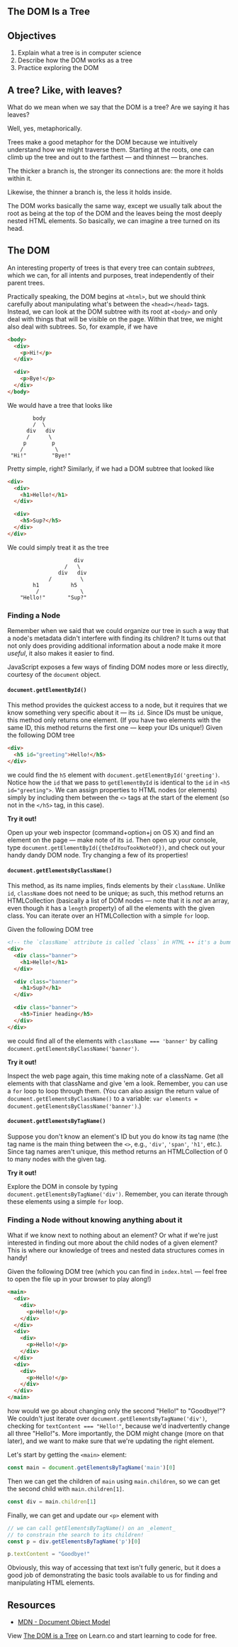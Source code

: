 The DOM Is a Tree
---

## Objectives

1. Explain what a tree is in computer science
2. Describe how the DOM works as a tree
3. Practice exploring the DOM

## A tree? Like, with leaves?

What do we mean when we say that the DOM is a tree? Are we saying it has leaves?

Well, yes, metaphorically.

Trees make a good metaphor for the DOM because we intuitively understand how we might traverse them. Starting at the roots, one can climb up the tree and out to the farthest — and thinnest — branches.

The thicker a branch is, the stronger its connections are: the more it holds within it.

Likewise, the thinner a branch is, the less it holds inside.

The DOM works basically the same way, except we usually talk about the root as being at the top of the DOM and the leaves being the most deeply nested HTML elements. So basically, we can imagine a tree turned on its head.

## The DOM

An interesting property of trees is that every tree can contain _subtrees_, which we can, for all intents and purposes, treat independently of their parent trees.

Practically speaking, the DOM begins at `<html>`, but we should think carefully about manipulating what's between the `<head></head>` tags. Instead, we can look at the DOM subtree with its root at `<body>` and only deal with things that will be visible on the page. Within that tree, we might also deal with subtrees. So, for example, if we have

``` html
<body>
  <div>
    <p>Hi!</p>
  </div>

  <div>
    <p>Bye!</p>
  </div>
</body>
```

We would have a tree that looks like

``` shell
        body
        /  \
      div   div
      /      \
     p        p
    /          \
 "Hi!"        "Bye!"
```

Pretty simple, right? Similarly, if we had a DOM subtree that looked like

``` html
<div>
  <div>
    <h1>Hello!</h1>
  </div>

  <div>
    <h5>Sup?</h5>
  </div>
</div>
```

We could simply treat it as the tree

``` shell
					 div
				  /   \
				div   div
			 /         \
	 	h1          h5
		 /             \
	"Hello!"       "Sup?"
```

### Finding a Node

Remember when we said that we could organize our tree in such a way that a node's metadata didn't interfere with finding its children? It turns out that not only does providing additional information about a node make it more _useful_, it also makes it easier to find.

JavaScript exposes a few ways of finding DOM nodes more or less directly, courtesy of the `document` object.

#### `document.getElementById()`

This method provides the quickest access to a node, but it requires that we know something very specific about it — its `id`. Since IDs must be unique, this method only returns one element. (If you have two elements with the same ID, this method returns the first one — keep your IDs unique!) Given the following DOM tree

``` html
<div>
  <h5 id="greeting">Hello!</h5>
</div>
```

we could find the `h5` element with `document.getElementById('greeting')`. Notice how the `id` that we pass to `getElementById` is identical to the `id` in `<h5 id="greeting">`. We can assign properties to HTML nodes (or elements) simply by including them between the `<>` tags at the start of the element (so not in the `</h5>` tag, in this case).

**Try it out!**

Open up your web inspector (command+option+j on OS X) and find an element on the page — make note of its `id`. Then open up your console, type `document.getElementById({theIdYouTookNoteOf})`, and check out your handy dandy DOM node. Try changing a few of its properties!

#### `document.getElementsByClassName()`

This method, as its name implies, finds elements by their `className`. Unlike `id`, `className` does not need to be unique; as such, this method returns an HTMLCollection (basically a list of DOM nodes — note that it is _not_ an array, even though it has a `length` property) of all the elements with the given class. You can iterate over an HTMLCollection with a simple `for` loop.

Given the following DOM tree

``` html
<!-- the `className` attribute is called `class` in HTML -- it's a bummer -->
<div>
  <div class="banner">
    <h1>Hello!</h1>
  </div>

  <div class="banner">
    <h1>Sup?</h1>
  </div>

  <div class="banner">
    <h5>Tinier heading</h5>
  </div>
</div>
```

we could find all of the elements with `className === 'banner'` by calling `document.getElementsByClassName('banner')`.

**Try it out!**

Inspect the web page again, this time making note of a className. Get all elements with that className and give 'em a look. Remember, you can use a `for` loop to loop through them. (You can also assign the return value of `document.getElementsByClassName()` to a variable: `var elements = document.getElementsByClassName('banner')`.)

#### `document.getElementsByTagName()`

Suppose you don't know an element's ID but you do know its tag name (the tag name is the main thing between the `<>`, e.g., `'div'`, `'span'`, `'h1'`, etc.). Since tag names aren't unique, this method returns an HTMLCollection of 0 to many nodes with the given tag.

**Try it out!**

Explore the DOM in console by typing `document.getElementsByTagName('div')`. Remember, you can iterate through these elements using a simple `for` loop.

### Finding a Node without knowing anything about it

What if we know next to nothing about an element? Or what if we're just interested in finding out more about the child nodes of a given element? This is where our knowledge of trees and nested data structures comes in handy!

Given the following DOM tree (which you can find in `index.html` — feel free to open the file up in your browser to play along!)

``` html
<main>
  <div>
    <div>
      <p>Hello!</p>
    </div>
  </div>
  <div>
    <div>
      <p>Hello!</p>
    </div>
  </div>
  <div>
    <div>
      <p>Hello!</p>
    </div>
  </div>
</main>
```

how would we go about changing only the second "Hello!" to "Goodbye!"? We couldn't just iterate over `document.getElementsByTagName('div')`, checking for `textContent === "Hello!"`, because we'd inadvertently change all three "Hello!"s. More importantly, the DOM might change (more on that later), and we want to make sure that we're updating the right element.

Let's start by getting the `<main>` element:

``` javascript
const main = document.getElementsByTagName('main')[0]
```

Then we can get the children of `main` using `main.children`, so we can get the second child with `main.children[1]`.

``` javascript
const div = main.children[1]
```

Finally, we can get and update our `<p>` element with

``` javascript
// we can call getElementsByTagName() on an _element_
// to constrain the search to its children!
const p = div.getElementsByTagName('p')[0]

p.textContent = "Goodbye!"
```

Obviously, this way of accessing that text isn't fully generic, but it does a good job of demonstrating the basic tools available to us for finding and manipulating HTML elements.

## Resources

- [MDN - Document Object Model](https://developer.mozilla.org/en-US/docs/Web/API/Document_Object_Model)

<p class='util--hide'>View <a href='https://learn.co/lessons/the-dom-is-a-tree'>The DOM is a Tree</a> on Learn.co and start learning to code for free.</p>
